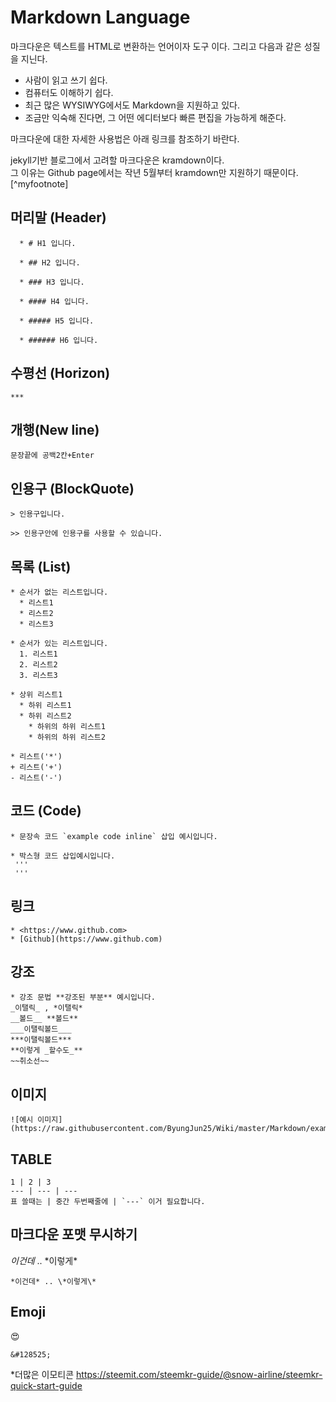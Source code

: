 # Markdown Language

마크다운은 텍스트를 HTML로 변환하는 언어이자 도구 이다. 그리고 다음과 같은 성질을 지닌다.

- 사람이 읽고 쓰기 쉽다.  
- 컴퓨터도 이해하기 쉽다.  
- 최근 많은 WYSIWYG에서도 Markdown을 지원하고 있다.  
- 조금만 익숙해 진다면, 그 어떤 에디터보다 빠른 편집을 가능하게 해준다.

마크다운에 대한 자세한 사용법은 아래 링크를 참조하기 바란다.


jekyll기반 블로그에서 고려할 마크다운은 kramdown이다.  
그 이유는 Github page에서는 작년 5월부터 kramdown만 지원하기 때문이다. [\^myfootnote]


## 머리말 (Header)

```
  * # H1 입니다.

  * ## H2 입니다.

  * ### H3 입니다.

  * #### H4 입니다.

  * ##### H5 입니다.

  * ###### H6 입니다.
```

## 수평선 (Horizon)

```  
***
```

## 개행(New line)

```
문장끝에 공백2칸+Enter
```

## 인용구 (BlockQuote)

```
> 인용구입니다.

>> 인용구안에 인용구를 사용할 수 있습니다.
```

## 목록 (List)

```
* 순서가 없는 리스트입니다.
  * 리스트1
  * 리스트2
  * 리스트3

* 순서가 있는 리스트입니다.
  1. 리스트1
  2. 리스트2
  3. 리스트3

* 상위 리스트1
  * 하위 리스트1
  * 하위 리스트2
    * 하위의 하위 리스트1
    * 하위의 하위 리스트2

* 리스트('*')
+ 리스트('+')
- 리스트('-')
```

## 코드 (Code)

```
* 문장속 코드 `example code inline` 삽입 예시입니다.

* 박스형 코드 삽입예시입니다.
 '''
 '''

```

## 링크

```
* <https://www.github.com>
* [Github](https://www.github.com)
```

## 강조

```
* 강조 문법 **강조된 부분** 예시입니다.
_이탤릭_ , *이탤릭*
__볼드__ **볼드**
___이탤릭볼드___
***이탤릭볼드***
**이렇게 _할수도_**
~~취소선~~
```

## 이미지

```
![예시 이미지](https://raw.githubusercontent.com/ByungJun25/Wiki/master/Markdown/example_image.jpg)
```
## TABLE

```
1 | 2 | 3
--- | --- | ---
표 쓸때는 | 중간 두번째줄에 | `---` 이거 필요합니다.
```

## 마크다운 포맷 무시하기
*이건데* .. \*이렇게\*
```
*이건데* .. \*이렇게\*
```

## Emoji
&#128525;
```
&#128525;
```
*더많은 이모티콘 https://steemit.com/steemkr-guide/@snow-airline/steemkr-quick-start-guide
